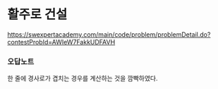 # 활주로 건설
https://swexpertacademy.com/main/code/problem/problemDetail.do?contestProbId=AWIeW7FakkUDFAVH  

### 오답노트
한 줄에 경사로가 겹치는 경우를 계산하는 것을 깜빡하였다. 